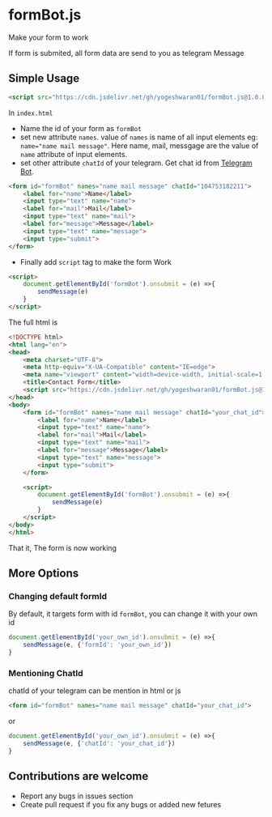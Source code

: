# formBot.js

Make your form to work

If form is submited, all form data are send to you as telegram Message

## Simple Usage

```html
<script src="https://cdn.jsdelivr.net/gh/yogeshwaran01/formBot.js@1.0.0/formBot.min.js" ></script>
```

In `index.html`

- Name the id of your form as `formBot`
- set new attribute `names`. value of `names` is name of all input elements eg: `name="name mail message"`. Here name, mail, messgage are the value of `name` attribute of input elements.
- set other attribute `chatId` of your telegram. Get chat id from [Telegram Bot](https://t.me/chatIDrobot).

```html
<form id="formBot" names="name mail message" chatId="104753182211">
    <label for="name">Name</label>
    <input type="text" name="name">
    <label for="mail">Mail</label>
    <input type="text" name="mail">
    <label for="message">Message</label>
    <input type="text" name="message">
    <input type="submit">
</form>
```

- Finally add `script` tag to make the form Work

```html
<script>
    document.getElementById('formBot').onsubmit = (e) =>{
        sendMessage(e)
    }
</script>
```

The full html is

```html
<!DOCTYPE html>
<html lang="en">
<head>
    <meta charset="UTF-8">
    <meta http-equiv="X-UA-Compatible" content="IE=edge">
    <meta name="viewport" content="width=device-width, initial-scale=1.0">
    <title>Contact Form</title>
    <script src="https://cdn.jsdelivr.net/gh/yogeshwaran01/formBot.js@1.0.0/formBot.min.js" ></script>
</head>
<body>
    <form id="formBot" names="name mail message" chatId="your_chat_id">
        <label for="name">Name</label>
        <input type="text" name="name">
        <label for="mail">Mail</label>
        <input type="text" name="mail">
        <label for="message">Message</label>
        <input type="text" name="message">
        <input type="submit">
    </form>

    <script>
        document.getElementById('formBot').onsubmit = (e) =>{
            sendMessage(e)
        }
    </script>
</body>
</html>

```

That it, The form is now working

## More Options

### Changing default formId

By default, it targets form with id `formBot`, you can change it with your own id

```js
document.getElementById('your_own_id').onsubmit = (e) =>{
    sendMessage(e, {'formId': 'your_own_id'})
}
```

### Mentioning ChatId

chatId of your telegram can be mention in html or js

```html
<form id="formBot" names="name mail message" chatId="your_chat_id">
```

or

```js
document.getElementById('your_own_id').onsubmit = (e) =>{
    sendMessage(e, {'chatId': 'your_chat_id'})
}

```

## Contributions are welcome

- Report any bugs in issues section
- Create pull request if you fix any bugs or added new fetures
